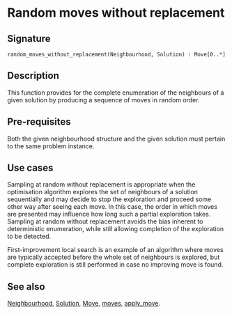 <!--
SPDX-FileCopyrightText: © 2025 Authors of the ROAR-NET API Specification <https://github.com/roar-net/roar-net-api-spec/blob/main/AUTHORS>

SPDX-License-Identifier: CC-BY-4.0
-->

# Random moves without replacement

## Signature

```text
random_moves_without_replacement(Neighbourhood, Solution) : Move[0..*]
```

## Description

This function provides for the complete enumeration of the neighbours
of a given solution by producing a sequence of moves in random order.

## Pre-requisites

Both the given neighbourhood structure and the given solution must
pertain to the same problem instance.

## Use cases

Sampling at random without replacement is appropriate when the
optimisation algorithm explores the set of neighbours of a solution
sequentially and may decide to stop the exploration and proceed some
other way after seeing each move. In this case, the order in which
moves are presented may influence how long such a partial exploration
takes. Sampling at random without replacement avoids the bias inherent
to deterministic enumeration, while still allowing completion of the
exploration to be detected.

First-improvement local search is an example of an algorithm where
moves are typically accepted before the whole set of neighbours is
explored, but complete exploration is still performed in case no
improving move is found.

## See also

[Neighbourhood](../types/Neighbourhood.md),
[Solution](../types/Solution.md),
[Move](../types/Move.md),
[moves](./moves.md),
[apply\_move](./apply_move.md).
